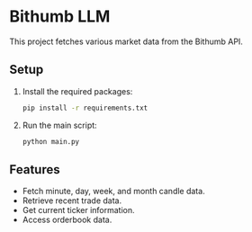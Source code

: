 # Bithumb LLM

This project fetches various market data from the Bithumb API.

## Setup

1. Install the required packages:

   ```bash
   pip install -r requirements.txt
   ```

2. Run the main script:

   ```bash
   python main.py
   ```

## Features

- Fetch minute, day, week, and month candle data.
- Retrieve recent trade data.
- Get current ticker information.
- Access orderbook data.
